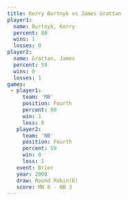 ```yaml
---
title: Kerry Burtnyk vs James Grattan
player1:              
  name: Burtnyk, Kerry
  percent: 80         
  wins: 1             
  losses: 0           
player2:              
  name: Grattan, James
  percent: 59         
  wins: 0             
  losses: 1           
games:
 - player1:          
     team: 'MB'      
     position: Fourth
     percent: 80     
     win: 1          
     loss: 0         
   player2:          
     team: 'NB'      
     position: Fourth
     percent: 59     
     win: 0          
     loss: 1         
   event: Brier        
   year: 2008          
   draw: Round Robin(6)
   score: MB 8 - NB 3  
---
```

